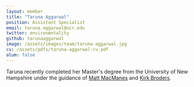 ```yaml
---
layout: member
title: "Taruna Aggarwal"
position: Assistant Specialist 
email: taruna.aggarwal@ucr.edu
twitter: environmntality
github: tarunaaggarwal
image: /assets/images/team/taruna-aggarwal.jpg
cv: /assets/pdfs/taruna-aggarwal-cv.pdf
alum: false 
---
```


Taruna recently completed her Master's degree from the University of New Hampshire under the guidance of [Matt MacManes] and [Kirk Broders]. 


[Matt MacManes]: http://genomebio.org/
[Kirk Broders]: http://broderslab.agsci.colostate.edu/
